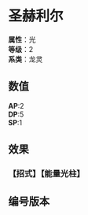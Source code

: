 <script setup>
let list = [
    { number: "SP01-005", url: "/packs/SP01" }
]
</script>

# 圣赫利尔

**属性**：光<br>
**等级**：2<br>
**系类**：龙灵

## 数值

**AP**:2<br>
**DP**:5<br>
**SP**:1

## 效果

### 【招式】【能量光柱】

## 编号版本

<CardNumberBox :list="list"/>